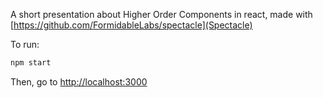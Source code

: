 A short presentation about Higher Order Components in react, made with [https://github.com/FormidableLabs/spectacle](Spectacle)

To run:

```bash
npm start
```

Then, go to [http://localhost:3000](localhost:3000)
